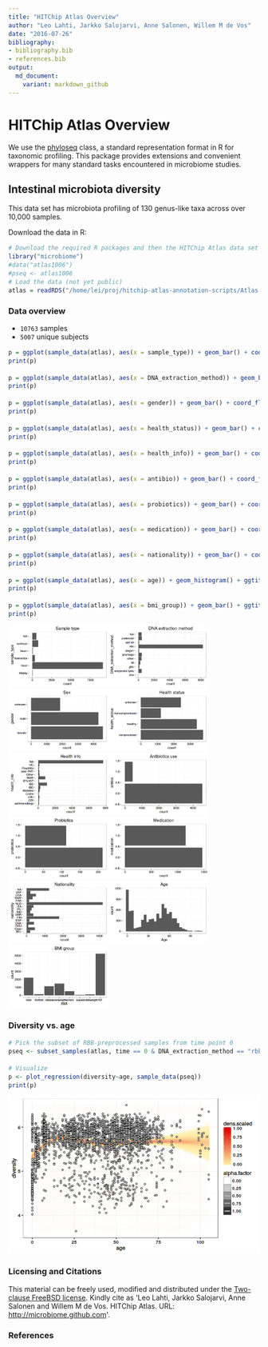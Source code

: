 ```yaml
---
title: "HITChip Atlas Overview"
author: "Leo Lahti, Jarkko Salojarvi, Anne Salonen, Willem M de Vos"
date: "2016-07-26"
bibliography: 
- bibliography.bib
- references.bib
output: 
  md_document:
    variant: markdown_github
---
```

<!--
  %\VignetteEngine{knitr::rmarkdown}
  %\VignetteIndexEntry{microbiome tutorial}
  %\usepackage[utf8]{inputenc}
-->




HITChip Atlas Overview
===========

We use the [phyloseq](http://joey711.github.io/phyloseq/import-data)
class, a standard representation format in R for taxonomic
profiling. This package provides extensions and convenient wrappers
for many standard tasks encountered in microbiome studies. 


## Intestinal microbiota diversity 

This data set has microbiota profiling of 130 genus-like taxa across over 10,000 samples.

Download the data in R:


```r
# Download the required R packages and then the HITChip Atlas data set
library("microbiome")
#data("atlas1006")
#pseq <- atlas1006
# Load the data (not yet public)
atlas = readRDS("/home/lei/proj/hitchip-atlas-annotation-scripts/Atlas.RData") # atlas
```


### Data overview

 * ``10763`` samples
 * ``5007`` unique subjects


```r
p = ggplot(sample_data(atlas), aes(x = sample_type)) + geom_bar() + coord_flip() + ggtitle("Sample type")
print(p)

p = ggplot(sample_data(atlas), aes(x = DNA_extraction_method)) + geom_bar() + coord_flip() + ggtitle("DNA extraction method")
print(p)

p = ggplot(sample_data(atlas), aes(x = gender)) + geom_bar() + coord_flip() + ggtitle("Sex")
print(p)

p = ggplot(sample_data(atlas), aes(x = health_status)) + geom_bar() + coord_flip() + ggtitle("Health status")
print(p)

p = ggplot(sample_data(atlas), aes(x = health_info)) + geom_bar() + coord_flip() + ggtitle("Health info")
print(p)

p = ggplot(sample_data(atlas), aes(x = antibio)) + geom_bar() + coord_flip() + ggtitle("Antibiotics use")
print(p)

p = ggplot(sample_data(atlas), aes(x = probiotics)) + geom_bar() + coord_flip() + ggtitle("Probiotics")
print(p)

p = ggplot(sample_data(atlas), aes(x = medication)) + geom_bar() + coord_flip() + ggtitle("Medication")
print(p)

p = ggplot(sample_data(atlas), aes(x = nationality)) + geom_bar() + coord_flip() + ggtitle("Nationality")
print(p)

p = ggplot(sample_data(atlas), aes(x = age)) + geom_histogram() + ggtitle("Age") + xlab("Age")
print(p)

p = ggplot(sample_data(atlas), aes(x = bmi_group)) + geom_bar() + ggtitle("BMI group") + xlab("BMI")
print(p)
```

<img src="figure/hatlas-sampletype-1.png" title="plot of chunk hatlas-sampletype" alt="plot of chunk hatlas-sampletype" width="200px" /><img src="figure/hatlas-sampletype-2.png" title="plot of chunk hatlas-sampletype" alt="plot of chunk hatlas-sampletype" width="200px" /><img src="figure/hatlas-sampletype-3.png" title="plot of chunk hatlas-sampletype" alt="plot of chunk hatlas-sampletype" width="200px" /><img src="figure/hatlas-sampletype-4.png" title="plot of chunk hatlas-sampletype" alt="plot of chunk hatlas-sampletype" width="200px" /><img src="figure/hatlas-sampletype-5.png" title="plot of chunk hatlas-sampletype" alt="plot of chunk hatlas-sampletype" width="200px" /><img src="figure/hatlas-sampletype-6.png" title="plot of chunk hatlas-sampletype" alt="plot of chunk hatlas-sampletype" width="200px" /><img src="figure/hatlas-sampletype-7.png" title="plot of chunk hatlas-sampletype" alt="plot of chunk hatlas-sampletype" width="200px" /><img src="figure/hatlas-sampletype-8.png" title="plot of chunk hatlas-sampletype" alt="plot of chunk hatlas-sampletype" width="200px" /><img src="figure/hatlas-sampletype-9.png" title="plot of chunk hatlas-sampletype" alt="plot of chunk hatlas-sampletype" width="200px" /><img src="figure/hatlas-sampletype-10.png" title="plot of chunk hatlas-sampletype" alt="plot of chunk hatlas-sampletype" width="200px" /><img src="figure/hatlas-sampletype-11.png" title="plot of chunk hatlas-sampletype" alt="plot of chunk hatlas-sampletype" width="200px" />


### Diversity vs. age


```r
# Pick the subset of RBB-preprocessed samples from time point 0
pseq <- subset_samples(atlas, time == 0 & DNA_extraction_method == "rbb")

# Visualize
p <- plot_regression(diversity~age, sample_data(pseq))
print(p)
```

![plot of chunk hatlas-example3](figure/hatlas-example3-1.png)



### Licensing and Citations

This material can be freely used, modified and distributed under the
[Two-clause FreeBSD
license](http://en.wikipedia.org/wiki/BSD\_licenses). Kindly cite as
'Leo Lahti, Jarkko Salojarvi, Anne Salonen and Willem M de
Vos. HITChip Atlas. URL: http://microbiome.github.com'.


### References





